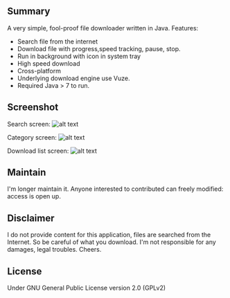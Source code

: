 ## Summary
A very simple, fool-proof file downloader written in Java.
Features:
* Search file from the internet
* Download file with progress,speed tracking, pause, stop.
* Run in background with icon in system tray
* High speed download
* Cross-platform
* Underlying download engine use Vuze.
* Required Java > 7 to run.

## Screenshot
Search screen: 
![alt text](https://raw.githubusercontent.com/thangbn/Direct-File-Downloader/master/screenshot/Search.PNG "Search screen")

Category screen: 
![alt text](https://raw.githubusercontent.com/thangbn/Direct-File-Downloader/master/screenshot/Category.PNG "Search screen")

Download list screen: 
![alt text](https://raw.githubusercontent.com/thangbn/Direct-File-Downloader/master/screenshot/Download.PNG "Search screen")

## Maintain
I'm longer maintain it. Anyone interested to contributed can freely modified: access is open up.
## Disclaimer
I do not provide content for this application, files are searched from the Internet. 
So be careful of what you download. I'm not responsible for any damages, legal troubles.
Cheers.
## License 
Under GNU General Public License version 2.0 (GPLv2)
